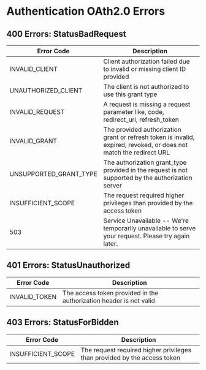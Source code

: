 # Authentication OAth2.0 Errors

## 400 Errors: StatusBadRequest

Error Code | Description
---------- | -------
INVALID_CLIENT | Client authorization failed due to invalid or missing client ID provided
UNAUTHORIZED_CLIENT | The client is not authorized to use this grant type
INVALID_REQUEST | A request is missing a request parameter like, code, redirect_uri, refresh_token
INVALID_GRANT | The provided authorization grant or refresh token is invalid, expired, revoked, or does not match the redirect URL
UNSUPPORTED_GRANT_TYPE | The authorization grant_type provided in the request is not supported by the authorization server
INSUFFICIENT_SCOPE |  The request required higher privileges than provided by the access token
503 | Service Unavailable -- We're temporarily unavailable to serve your request. Please try again later.

## 401 Errors: StatusUnauthorized

Error Code | Description
---------- | -------
INVALID_TOKEN | The access token provided in the authorization header is not valid

## 403 Errors: StatusForBidden

Error Code | Description
---------- | -------
INSUFFICIENT_SCOPE | The request required higher privileges than provided by the access token
